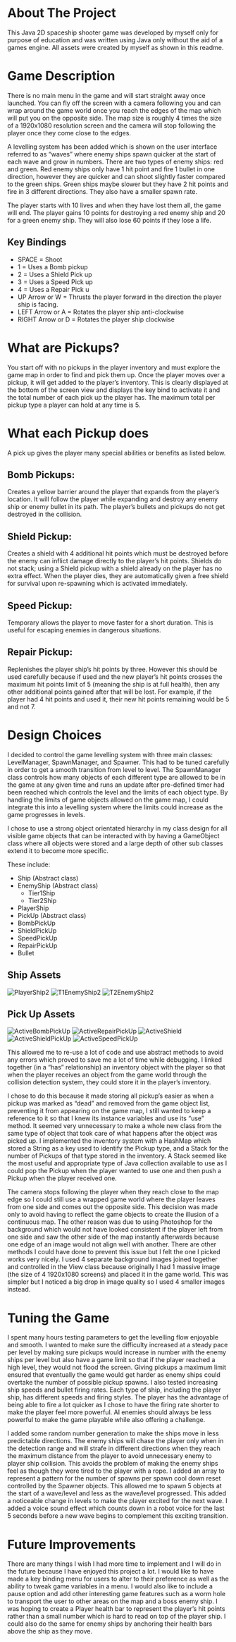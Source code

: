 # About The Project
This Java 2D spaceship shooter game was developed by myself only for purpose of education and was written using Java only without the aid of a games engine. All assets were created by myself as shown in this readme.

# Game Description

There is no main menu in the game and will start straight away once launched. You can fly off the screen with a camera following you and can wrap around the game world once you reach the edges of the map which will put you on the opposite side. The map size is roughly 4 times the size of a 1920x1080 resolution screen and the camera will stop following the player once they come close to the edges.

A levelling system has been added which is shown on the user interface referred to as “waves” where enemy ships spawn quicker at the start of each wave and grow in numbers. There are two types of enemy ships: red and green. Red enemy ships only have 1 hit point and fire 1 bullet in one direction, however they are quicker and can shoot slightly faster compared to the green ships. Green ships maybe slower but they have 2 hit points and fire in 3 different directions. They also have a smaller spawn rate.

The player starts with 10 lives and when they have lost them all, the game will end. The player gains 10 points for destroying a red enemy ship and 20 for a green enemy ship. They will also lose 60 points if they lose a life.

## Key Bindings
- SPACE = Shoot
- 1 = Uses a Bomb pickup 
- 2 = Uses a Shield Pick up
- 3 = Uses a Speed Pick up
- 4 = Uses a Repair Pick u
- UP Arrow or W = Thrusts the player forward in the direction the player ship is facing.
- LEFT Arrow or A = Rotates the player ship anti-clockwise
- RIGHT Arrow or D = Rotates the player ship clockwise

# What are Pickups?
You start off with no pickups in the player inventory and must explore the game map in order to find and pick them up. Once the player moves over a pickup, it will get added to the player’s inventory. This is clearly displayed at the bottom of the screen view and displays the key bind to activate it and the total number of each pick up the player has. The maximum total per pickup type a player can hold at any time is 5.

# What each Pickup does
A pick up gives the player many special abilities or benefits as listed below.

## Bomb Pickups:
Creates a yellow barrier around the player that expands from the player’s location. It will follow the player while expanding and destroy any enemy ship or enemy bullet in its path. The player’s bullets and pickups do not get destroyed in the collision.

## Shield Pickup:
Creates a shield with 4 additional hit points which must be destroyed before the enemy can inflict damage directly to the player’s hit points. Shields do not stack; using a Shield pickup with a shield already on the player has no extra effect. When the player dies, they are automatically given a free shield for survival upon re-spawning which is activated immediately.

## Speed Pickup:
Temporary allows the player to move faster for a short duration. This is useful for escaping enemies in dangerous situations.

## Repair Pickup:
Replenishes the player ship’s hit points by three. However this should be used carefully because if used and the new player’s hit points crosses the maximum hit points limit of 5 (meaning the ship is at full health), then any other additional points gained after that will be lost. For example, if the player had 4 hit points and used it, their new hit points remaining would be 5 and not 7.

# Design Choices
I decided to control the game levelling system with three main classes: LevelManager, SpawnManager, and Spawner. This had to be tuned carefully in order to get a smooth transition from level to level. The SpawnManager class controls how many objects of each different type are allowed to be in the game at any given time and runs an update after pre-defined timer had been reached which controls the level and the limits of each object type. By handling the limits of game objects allowed on the game map, I could integrate this into a levelling system where the limits could increase as the game progresses in levels.

I chose to use a strong object orientated hierarchy in my class design for all visible game objects that can be interacted with by having a GameObject class where all objects were stored and a large depth of other sub classes extend it to become more specific. 

These include:

-	Ship (Abstract class)
  - EnemyShip  (Abstract class)
    -	Tier1Ship
    -	Tier2Ship
  -	PlayerShip
-	PickUp  (Abstract class)
  -	BombPickUp
  -	ShieldPickUp
  -	SpeedPickUp
  -	RepairPickUp
-	Bullet

## Ship Assets
![PlayerShip2](https://github.com/Mayron/Java-2D-Space-Shooter-Game/assets/5854995/a2f2ded2-6c70-48f6-b5dc-804a626028f7)
![T1EnemyShip2](https://github.com/Mayron/Java-2D-Space-Shooter-Game/assets/5854995/df06b480-ce65-44e1-9c8b-e11a0f47820a)
![T2EnemyShip2](https://github.com/Mayron/Java-2D-Space-Shooter-Game/assets/5854995/ae9f12f8-f0e7-41be-ac29-3a46f7263883)

## Pick Up Assets
![ActiveBombPickUp](https://github.com/Mayron/Java-2D-Space-Shooter-Game/assets/5854995/4fd37b7f-c350-4b9c-9e2e-a9756e205d50)
![ActiveRepairPickUp](https://github.com/Mayron/Java-2D-Space-Shooter-Game/assets/5854995/37f3ff1c-d2c2-4c84-929d-2197419dc7c1)
![ActiveShield](https://github.com/Mayron/Java-2D-Space-Shooter-Game/assets/5854995/1f593d59-cd5d-4be0-a029-94764d304565)
![ActiveShieldPickUp](https://github.com/Mayron/Java-2D-Space-Shooter-Game/assets/5854995/ba16ced5-b1f3-40c0-977e-8bcb25477955)
![ActiveSpeedPickUp](https://github.com/Mayron/Java-2D-Space-Shooter-Game/assets/5854995/1850e634-5a11-4405-9c2a-3375c607922b)


This allowed me to re-use a lot of code and use abstract methods to avoid any errors which proved to save me a lot of time while debugging. I linked together (in a “has” relationship) an inventory object with the player so that when the player receives an object from the game world through the collision detection system, they could store it in the player’s inventory.

I chose to do this because it made storing all pickup’s easier as when a pickup was marked as “dead” and removed from the game object list, preventing it from appearing on the game map, I still wanted to keep a reference to it so that I knew its instance variables and use its “use” method. It seemed very unnecessary to make a whole new class from the same type of object that took care of what happens after the object was picked up. I implemented the inventory system with a HashMap which stored a String as a key used to identify the Pickup type, and a Stack for the number of Pickups of that type stored in the inventory. A Stack seemed like the most useful and appropriate type of Java collection available to use as I could pop the Pickup when the player wanted to use one and then push a Pickup when the player received one.

The camera stops following the player when they reach close to the map edge so I could still use a wrapped game world where the player leaves from one side and comes out the opposite side. This decision was made only to avoid having to reflect the game objects to create the illusion of a continuous map. The other reason was due to using Photoshop for the background which would not have looked consistent if the player left from one side and saw the other side of the map instantly afterwards because one edge of an image would not align well with another. There are other methods I could have done to prevent this issue but I felt the one I picked works very nicely. I used 4 separate background images joined together and controlled in the View class because originally I had 1 massive image (the size of 4 1920x1080 screens) and placed it in the game world. This was simpler but I noticed a big drop in image quality so I used 4 smaller images instead.

# Tuning the Game
I spent many hours testing parameters to get the levelling flow enjoyable and smooth. I wanted to make sure the difficulty increased at a steady pace per level by making sure pickups would increase in number with the enemy ships per level but also have a game limit so that if the player reached a high level, they would not flood the screen. Giving pickups a maximum limit ensured that eventually the game would get harder as enemy ships could overtake the number of possible pickup spawns. I also tested increasing ship speeds and bullet firing rates. Each type of ship, including the player ship, has different speeds and firing styles. The player has the advantage of being able to fire a lot quicker as I chose to have the firing rate shorter to make the player feel more powerful. AI enemies should always be less powerful to make the game playable while also offering a challenge. 

I added some random number generation to make the ships move in less predictable directions. The enemy ships will chase the player only when in the detection range and will strafe in different directions when they reach the maximum distance from the player to avoid unnecessary enemy to player ship collision. This avoids the problem of making the enemy ships feel as though they were tired to the player with a rope. 
I added an array to represent a pattern for the number of spawns per spawn cool down reset controlled by the Spawner objects. This allowed me to spawn 5 objects at the start of a wave/level and less as the wave/level progressed. This added a noticeable change in levels to make the player excited for the next wave. I added a voice sound effect which counts down in a robot voice for the last 5 seconds before a new wave begins to complement this exciting transition.

# Future Improvements
There are many things I wish I had more time to implement and I will do in the future because I have enjoyed this project a lot. I would like to have made a key binding menu for users to alter to their preference as well as the ability to tweak game variables in a menu. I would also like to include a pause option and add other interesting game features such as a worm hole to transport the user to other areas on the map and a boss enemy ship. I was hoping to create a Player health bar to represent the player’s hit points rather than a small number which is hard to read on top of the player ship. I could also do the same for enemy ships by anchoring their health bars above the ship as they move. 
